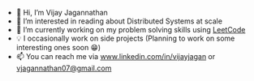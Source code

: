 - 👋 Hi, I’m Vijay Jagannathan
- 👀 I’m interested in reading about Distributed Systems at scale 
- 🌱 I’m currently working on my problem solving skills using [LeetCode](https://leetcode.com/problemset/all/)
- 💡 I occasionally work on side projects (Planning to work on some interesting ones soon 😁)
- 📫 You can reach me via www.linkedin.com/in/vijayjagan or vjagannathan07@gmail.com

<!---
vijayjag-repo/vijayjag-repo is a ✨ special ✨ repository because its `README.md` (this file) appears on your GitHub profile.
You can click the Preview link to take a look at your changes.
--->
